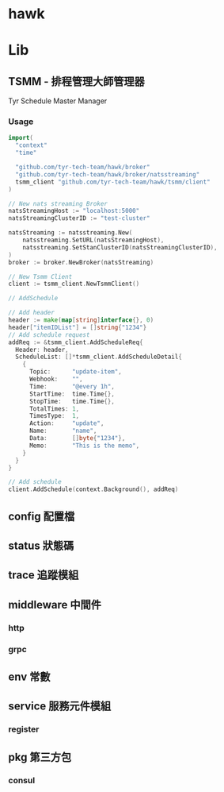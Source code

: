 # hawk





# Lib
## TSMM - 排程管理大師管理器

Tyr Schedule Master Manager

### Usage

```go
import(
  "context"
  "time"

  "github.com/tyr-tech-team/hawk/broker"
  "github.com/tyr-tech-team/hawk/broker/natsstreaming"
  tsmm_client "github.com/tyr-tech-team/hawk/tsmm/client"
)

// New nats streaming Broker
natsStreamingHost := "localhost:5000"
natsStreamingClusterID := "test-cluster"

natsStreaming := natsstreaming.New(
    natsstreaming.SetURL(natsStreamingHost),
    natsstreaming.SetStanClusterID(natsStreamingClusterID),
)
broker := broker.NewBroker(natsStreaming)

// New Tsmm Client
client := tsmm_client.NewTsmmClient()

// AddSchedule

// Add header
header := make(map[string]interface{}, 0)
header["itemIDList"] = []string{"1234"}
// Add schedule request
addReq := &tsmm_client.AddScheduleReq{
  Header: header,
  ScheduleList: []*tsmm_client.AddScheduleDetail{
    {
      Topic:      "update-item",
      Webhook:    "",
      Time:       "@every 1h",
      StartTime:  time.Time{},
      StopTime:   time.Time{},
      TotalTimes: 1,
      TimesType:  1,
      Action:     "update",
      Name:       "name",
      Data:       []byte{"1234"},
      Memo:       "This is the memo",
    }
  }
}

// Add schedule
client.AddSchedule(context.Background(), addReq)

```
## config 配置檔
## status 狀態碼
## trace 追蹤模組
## middleware 中間件
### http
### grpc
## env 常數
## service 服務元件模組
### register
## pkg 第三方包
### consul  
